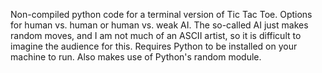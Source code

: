 Non-compiled python code for a terminal version of Tic Tac Toe.  Options for human vs. human or human vs. weak AI.  The so-called AI just makes random moves, and I am not much of an ASCII artist, so it is difficult to imagine the audience for this.  Requires Python to be installed on your machine to run.  Also makes use of Python's random module.
